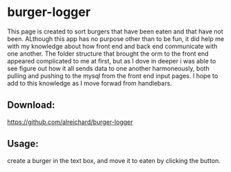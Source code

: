 # burger-logger
This page is created to sort burgers that have been eaten and that have not been. ALthough this app has no purpose other than to be fun, it did help me with my knowledge about how front end and back end communicate with one another. The folder structure that brought the orm to the front end appeared complicated to me at first, but as I dove in deeper i was able to see figure out how it all sends data to one another harmoneously, both pulling and pushing to the mysql from the front end input pages. I hope to add to this knowledge as I move forwad from handlebars.

## Download:
https://github.com/alreichard/burger-logger

## Usage:
create a burger in the text box, and move it to eaten by clicking the button. 
